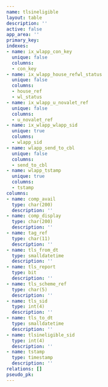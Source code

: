 ```yaml
---
name: tlsineligible
layout: table
description: ''
active: false
app_area: ''
primary_key: 
indexes:
- name: ix_wlapp_con_key
  unique: false
  columns:
  - con_key
- name: ix_wlapp_house_refwl_status
  unique: false
  columns:
  - house_ref
  - wl_status
- name: ix_wlapp_u_novalet_ref
  unique: false
  columns:
  - u_novalet_ref
- name: ix_wlapp_wlapp_sid
  unique: true
  columns:
  - wlapp_sid
- name: wlapp_send_to_cbl
  unique: false
  columns:
  - send_to_cbl
- name: wlapp_tstamp
  unique: true
  columns:
  - tstamp
columns:
- name: comp_avail
  type: char(200)
  description: ''
- name: comp_display
  type: char(200)
  description: ''
- name: tag_ref
  type: char(11)
  description: ''
- name: tls_from_dt
  type: smalldatetime
  description: ''
- name: tls_report
  type: bit
  description: ''
- name: tls_scheme_ref
  type: char(5)
  description: ''
- name: tls_sid
  type: int(4)
  description: ''
- name: tls_to_dt
  type: smalldatetime
  description: ''
- name: tlsineligible_sid
  type: int(4)
  description: ''
- name: tstamp
  type: timestamp
  description: ''
relations: []
pseudo_pk: 
---
```


